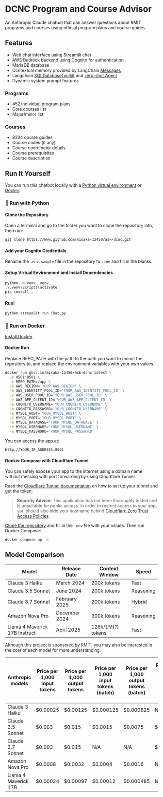 # DCNC Program and Course Advisor

An Anthropic Claude chatbot that can answer questions about RMIT programs and
courses using official program plans and course guides.

## Features

- Web chat interface using Streamlit chat
- AWS Bedrock backend using Cognito for authentication
- MariaDB database
- Contextual memory provided by LangChain [Messages](https://python.langchain.com/docs/concepts/messages/)
- Langchain [SQLDatabaseToolkit](https://python.langchain.com/api_reference/community/agent_toolkits/langchain_community.agent_toolkits.sql.toolkit.SQLDatabaseToolkit.html) and [zero-shot Agent](https://python.langchain.com/api_reference/langchain/agents/langchain.agents.agent.Agent.html)
- Dynamic system prompt features

### Programs

- 452 individual program plans
- Core courses list
- Major/minor list

### Courses

- 8334 course guides
- Course codes (if any)
- Course coordinator details
- Course prerequisites
- Course description

## Run It Yourself

You can run this chatbot locally with a [Python virtual environment](#run-with-python) or [Docker](#run-on-docker).

### 🐍 Run with Python

#### Clone the Repository

Open a terminal and go to the folder you want to clone the repository into, then run:

```bash
git clone https://www.github.com/misaka-12450/ask-dcnc.git
```

#### Add your Cognito Credentials

Rename the `.env.sample` file in the repository to `.env` and fill in the blanks.

#### Setup Virtual Environment and Install Dependencies

```bash
python -m venv .venv
.\.venv\Scripts\activate
pip install .
```

#### Run!

```bash
python streamlit run Chat.py
```

### 🚢 Run on Docker

[Install Docker](https://www.docker.com/get-started/)

#### Docker Run

Replace REPO_PATH with the path to the path you want to mount the repository to, and replace the environment variables with your own values.

```bash
docker run ghcr.io/misaka-12450/ask-dcnc:latest \
  -p 8501:8501 \
  -v REPO_PATH:/app \
  -e AWS_REGION='YOUR_AWS_REGION' \
  -e AWS_IDENTITY_POOL_ID='YOUR_AWS_IDENTITY_POOL_ID' \
  -e AWS_USER_POOL_ID='YOUR_AWS_USER_POOL_ID' \
  -e AWS_APP_CLIENT_ID='YOUR_AWS_APP_CLIENT_ID' \
  -e COGNITO_USERNAME='YOUR_COGNITO_USERNAME' \
  -e COGNITO_PASSWORD='YOUR_COGNITO_USERNAME' \
  -e MYSQL_HOST='YOUR_MYSQL_HOST' \
  -e MYSQL_PORT='YOUR_MYSQL_PORT' \
  -e MYSQL_DATABASE='YOUR_MYSQL_DATABASE' \
  -e MYSQL_USERNAME='YOUR_MYSQL_USERNAME' \
  -e MYSQL_PASSWORD='YOUR_MYSQL_PASSWORD'
```

You can access the app at:

```
http://YOUR_IP_ADDRESS:8501
```

#### Docker Compose with Cloudflare Tunnel

You can safely expose your app to the internet using a domain name without
messing with port forwarding by using
Cloudflare Tunnel.

Read
the [Cloudflare Tunnel documentation](https://developers.cloudflare.com/cloudflare-one/connections/connect-networks/get-started/create-remote-tunnel/)
on how to set up your tunnel and get the token:

> **Security Advice:** This application has not been thoroughly tested and is
> unsuitable for public access.
> In order to restrict access to your app, you should also hide your hostname
> behind [Cloudflare Zero Trust Access Policies](https://developers.cloudflare.com/cloudflare-one/applications/).

[Clone the repository](#clone-the-repository) and fill in the `.env` file with your values. Then run Docker Compose:

```bash
docker compose up -d
```

## Model Comparison

| Model                         | Release Date  | Context Window    | Speed     |
|-------------------------------|---------------|-------------------|-----------|
| Claude 3 Haiku                | March 2024    | 200k tokens       | Fast      |
| Claude 3.5 Sonnet             | June 2024     | 200k tokens       | Reasoning |
| Claude 3.7 Sonnet             | February 2025 | 200k tokens       | Hybrid    |
| Amazon Nova Pro               | December 2024 | 300k tokens       | Reasoning |
| Llama 4 Maverick 17B Instruct | April 2025    | 128k/1M(?) tokens | Fast      |

Although this project is sponsored by RMIT, you may also be interested in the cost of each model for more understanding:

| Anthropic models     | Price per 1,000 input tokens | Price per 1,000 output tokens | Price per 1,000 input tokens (batch) | Price per 1,000 output tokens (batch) | Price per 1,000 input tokens (cache write) | Price per 1,000 input tokens (cache read) |
|----------------------|------------------------------|-------------------------------|--------------------------------------|---------------------------------------|--------------------------------------------|-------------------------------------------|
| Claude 3 Haiku       | $0.00025                     | $0.00125                      | $0.000125                            | $0.000625                             | N/A                                        | N/A                                       | 
| Claude 3.5 Sonnet    | $0.003                       | $0.015                        | $0.0015                              | $0.0075                               | $0.00375                                   | $0.0003                                   | 
| Claude 3.7 Sonnet    | $0.003                       | $0.015                        | N/A                                  | N/A                                   | $0.00375                                   | $0.0003                                   |
| Amazon Nova Pro      | $0.0008                      | $0.0032                       | $0.0004                              | $0.0016                               | N/A                                        | $0.0002                                   |
| Llama 4 Maverick 17B | $0.00024                     | $0.00097                      | $0.00012                             | $0.000485                             | N/A                                        | N/A                                       |

